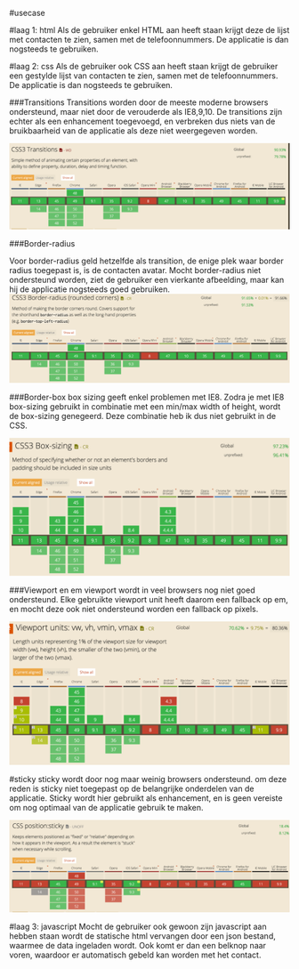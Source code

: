 #usecase

#laag 1: html
Als de gebruiker enkel HTML aan heeft staan krijgt deze de lijst met contacten te zien, samen met de telefoonnummers. De applicatie is dan nogsteeds te gebruiken.

#laag 2: css
Als de gebruiker ook CSS aan heeft staan krijgt de gebruiker een gestylde lijst van contacten te zien, samen met de telefoonnummers. De applicatie is dan nogsteeds te gebruiken.

###Transitions
Transitions worden door de meeste moderne browsers ondersteund, maar niet door de verouderde als IE8,9,10. De transitions zijn echter als een enhancement toegevoegd, en verbreken dus niets van de bruikbaarheid van de applicatie als deze niet weergegeven worden.

<img src="images/screenshots/transitions.png" alt="">

###Border-radius

Voor border-radius geld hetzelfde als transition, de enige plek waar border radius toegepast is, is de contacten avatar. Mocht border-radius niet ondersteund worden, ziet de gebruiker een vierkante afbeelding, maar kan hij de applicatie nogsteeds goed gebruiken.
<img src="images/screenshots/border-radius.png" alt="">

###Border-box
box sizing geeft enkel problemen met IE8. Zodra je met IE8 box-sizing gebruikt in combinatie met een min/max width of height, wordt de box-sizing genegeerd. Deze combinatie heb ik dus niet gebruikt in de CSS.

<img src="images/screenshots/boxsizing.png" alt="">

###Viewport en em
viewport wordt in veel browsers nog niet goed ondersteund. Elke gebruikte viewport unit heeft daarom een fallback op em, en mocht deze ook niet ondersteund worden een fallback op pixels.

<img src="images/screenshots/viewport.png" alt="">

#sticky
sticky wordt door nog maar weinig browsers ondersteund. om deze reden is sticky niet toegepast op de belangrijke onderdelen van de applicatie. Sticky wordt hier gebruikt als enhancement, en is geen vereiste om nog optimaal van de applicatie gebruik te maken.

<img src="images/screenshots/sticky.png" alt="">


#laag 3: javascript
Mocht de gebruiker ook gewoon zijn javascript aan hebben staan wordt de statische html vervangen door een json bestand, waarmee de data ingeladen wordt. Ook komt er dan een belknop naar voren, waardoor er automatisch gebeld kan worden met het contact.
